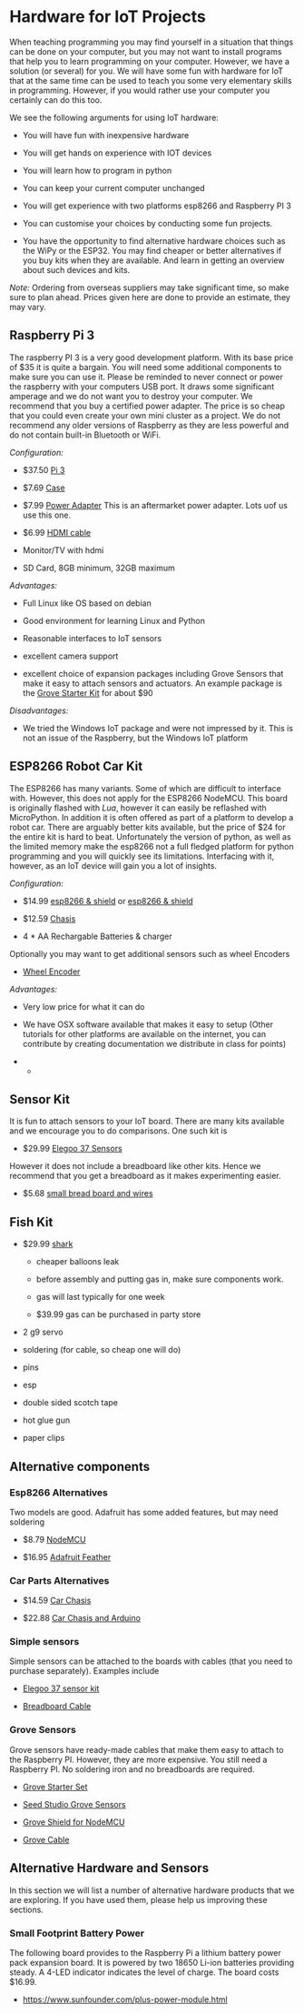Hardware for IoT Projects
=========================

When teaching programming you may find yourself in a situation that
things can be done on your computer, but you may not want to install
programs that help you to learn programming on your computer. However,
we have a solution (or several) for you. We will have some fun with
hardware for IoT that at the same time can be used to teach you some
very elementary skills in programming. However, if you would rather use
your computer you certainly can do this too.

We see the following arguments for using IoT hardware:

-   You will have fun with inexpensive hardware

-   You will get hands on experience with IOT devices

-   You will learn how to program in python

-   You can keep your current computer unchanged

-   You will get experience with two platforms esp8266 and Raspberry PI
    3

-   You can customise your choices by conducting some fun projects.

-   You have the opportunity to find alternative hardware choices such
    as the WiPy or the ESP32. You may find cheaper or better
    alternatives if you buy kits when they are available. And learn in
    getting an overview about such devices and kits.

*Note:* Ordering from overseas suppliers may take significant time, so
make sure to plan ahead. Prices given here are done to provide an
estimate, they may vary.

Raspberry Pi 3
--------------

The raspberry PI 3 is a very good development platform. With its base
price of \$35 it is quite a bargain. You will need some additional
components to make sure you can use it. Please be reminded to never
connect or power the raspberry with your computers USB port. It draws
some significant amperage and we do not want you to destroy your
computer. We recommend that you buy a certified power adapter. The price
is so cheap that you could even create your own mini cluster as a
project. We do not recommend any older versions of Raspberry as they are
less powerful and do not contain built-in Bluetooth or WiFi.

*Configuration:*

-   \$37.50 [Pi
    3](https://www.amazon.com/Raspberry-Model-A1-2GHz-64-bit-quad-core/dp/B01CD5VC92/ref=sr_1_1?s=pc&ie=UTF8&qid=1499251061&sr=1-1&keywords=raspberry+pi+3)

-   \$7.69
    [Case](https://www.amazon.com/Eleduino-Raspberry-Model-Acrylic-Enclosure/dp/B01CQRROLW/ref=sr_1_7?s=electronics&ie=UTF8&qid=1499251106&sr=1-7&keywords=raspberry+pi+3+case)

-   \$7.99 [Power
    Adapter](https://www.amazon.com/Enokay-Supply-Raspberry-Charger-Adapter/dp/B01MZX466R/ref=sr_1_3?ie=UTF8&qid=1498443576&sr=8-3&keywords=raspberry+pi+power+adapter+micro+usb+switch)
    This is an aftermarket power adapter. Lots uof us use this one.

-   \$6.99 [HDMI
    cable](https://www.amazon.com/AmazonBasics-High-Speed-HDMI-Cable-Standard/dp/B014I8SSD0/ref=sr_1_3?ie=UTF8&qid=1499253502&sr=8-3&keywords=hdmi+cable)

-   Monitor/TV with hdmi

-   SD Card, 8GB minimum, 32GB maximum

*Advantages:*

-   Full Linux like OS based on debian

-   Good environment for learning Linux and Python

-   Reasonable interfaces to IoT sensors

-   excellent camera support

-   excellent choice of expansion packages including Grove Sensors that
    make it easy to attach sensors and actuators. An example package is
    the [Grove Starter
    Kit](https://www.amazon.com/GrovePi-Starter-Kit-Dexter-Industries/dp/B00TXTZ5SQ/ref=pd_lpo_vtph_147_bs_tr_img_1?_encoding=UTF8&psc=1&refRID=45QX6XSNZAG1NT8NES79)
    for about \$90

*Disadvantages:*

-   We tried the Windows IoT package and were not impressed by it. This
    is not an issue of the Raspberry, but the Windows IoT platform

ESP8266 Robot Car Kit
---------------------

The ESP8266 has many variants. Some of which are difficult to interface
with. However, this does not apply for the ESP8266 NodeMCU. This board
is originally flashed with *Lua*, however it can easily be reflashed
with MicroPython. In addition it is often offered as part of a platform
to develop a robot car. There are arguably better kits available, but
the price of \$24 for the entire kit is hard to beat. Unfortunately the
version of python, as well as the limited memory make the esp8266 not a
full fledged platform for python programming and you will quickly see
its limitations. Interfacing with it, however, as an IoT device will
gain you a lot of insights.

*Configuration:*

-   \$14.99 [esp8266 &
    shield](https://www.amazon.com/KOOKYE-ESP8266-NodeMcu-ESP-12E-Expansion/dp/B01C6MR62E/ref=sr_1_1?ie=UTF8&qid=1499251895&sr=8-1&keywords=esp8266+robot+car)
    or [esp8266 &
    shield](https://www.amazon.com/Makerfocus-ESP8266-ESP-12E-Development-Expansion/dp/B01MU4XQUN/ref=sr_1_2?ie=UTF8&qid=1499252002&sr=8-2&keywords=esp8266+motor+shield)

-   \$12.59
    [Chasis](https://www.amazon.com/Emgreat-Chassis-Encoder-wheels-Battery/dp/B00GLO5SMY/ref=pd_rhf_se_s_cp_10?_encoding=UTF8&pd_rd_i=B00GLO5SMY&pd_rd_r=77XYGK6BE54FGDTGQ0AC&pd_rd_w=FNQFl&pd_rd_wg=wKMdb&psc=1&refRID=77XYGK6BE54FGDTGQ0AC)

-   4 \* AA Rechargable Batteries & charger

Optionally you may want to get additional sensors such as wheel Encoders

-   [Wheel
    Encoder](https://www.amazon.com/Wheel-Encoder-Kit-Robot-Car/dp/B00NPWGEIM/ref=sr_1_4?s=toys-and-games&ie=UTF8&qid=1499254488&sr=1-4&keywords=speed+sensor+robot+car+wheel)

*Advantages:*

-   Very low price for what it can do

-   We have OSX software available that makes it easy to setup (Other
    tutorials for other platforms are available on the internet, you can
    contribute by creating documentation we distribute in class for
    points)

-   -   

Sensor Kit
----------

It is fun to attach sensors to your IoT board. There are many kits
available and we encourage you to do comparisons. One such kit is

-   \$29.99 [Elegoo 37
    Sensors](https://www.amazon.com/Elegoo-Upgraded-Modules-Tutorial-Arduino/dp/B01MG49ZQ5/ref=sr_1_7?s=electronics&ie=UTF8&qid=1499251441&sr=1-7&keywords=elegoo)

However it does not include a breadboard like other kits. Hence we
recommend that you get a breadboard as it makes experimenting easier.

-   \$5.68 [small bread board and
    wires](https://www.amazon.com/Elegoo-Premium-Female-tie-points-breadboard/dp/B06XB8TZVC/ref=sr_1_23?s=electronics&ie=UTF8&qid=1499251600&sr=1-23&keywords=elegoo)

Fish Kit
--------

-   \$29.99
    [shark](https://www.amazon.com/Swimmer-Inflatable-Flying-Replacement-Balloon/dp/B00658LN3E/ref=pd_bxgy_21_img_2?_encoding=UTF8&pd_rd_i=B00658LN3E&pd_rd_r=F71N2YCYE6Z0BCCEPQJC&pd_rd_w=AwYab&pd_rd_wg=rHTnv&psc=1&refRID=F71N2YCYE6Z0BCCEPQJC)

    -   cheaper balloons leak

    -   before assembly and putting gas in, make sure components work.

    -   gas will last typically for one week

    -   \$39.99 gas can be purchased in party store

-   2 g9 servo

-   soldering (for cable, so cheap one will do)

-   pins

-   esp

-   double sided scotch tape

-   hot glue gun

-   paper clips

Alternative components
----------------------

### Esp8266 Alternatives

Two models are good. Adafruit has some added features, but may need
soldering

-   \$8.79
    [NodeMCU](https://www.amazon.com/HiLetgo-Version-NodeMCU-Internet-Development/dp/B010O1G1ES/ref=sr_1_3?s=electronics&ie=UTF8&qid=1499251149&sr=1-3&keywords=esp8266)

-   \$16.95 [Adafruit Feather](https://www.adafruit.com/product/2821)

### Car Parts Alternatives

-   \$14.59 [Car
    Chasis](https://www.amazon.com/Ardokit-Chassis-Encoder-Battery-Arduino/dp/B00K5OWHXO/ref=sr_1_3?s=electronics&ie=UTF8&qid=1499251712&sr=1-3&keywords=robot+car)

-   \$22.88 [Car Chasis and
    Arduino](https://www.amazon.com/VKmaker-Avoidance-tracking-Chassis-Ultrasonic/dp/B01CXVA6IO/ref=sr_1_6?s=electronics&ie=UTF8&qid=1499251770&sr=1-6&keywords=robot+car)

### Simple sensors

Simple sensors can be attached to the boards with cables (that you need
to purchase separately). Examples include

-   [Elegoo 37 sensor
    kit](https://www.amazon.com/Elegoo-Sensor-Module-Arduino-MEGA/dp/B009OVGKTQ/ref=sr_1_5?s=electronics&ie=UTF8&qid=1500678010&sr=1-5&keywords=grove+sensor)

-   [Breadboard
    Cable](https://www.amazon.com/Breadboard-Wires-Aoyoho-Multicolored-Jumper/dp/B01GK2Q4ZQ/ref=sr_1_1?s=electronics&ie=UTF8&qid=1500678142&sr=1-1&keywords=bread+board+cab%3Be)

### Grove Sensors

Grove sensors have ready-made cables that make them easy to attach to
the Raspberry PI. However, they are more expensive. You still need a
Raspberry PI. No soldering iron and no breadboards are required.

-   [Grove Starter
    Set](https://www.seeedstudio.com/Grove-Starter-Kit-for-Arduino-p-1855.html)

-   [Seed Studio Grove
    Sensors](https://www.seeedstudio.com/category/Grove-c-1003.html)

-   [Grove Shield for
    NodeMCU](https://www.seeedstudio.com/Grove-Base-Shield-for-NodeMCU-p-2513.html)

-   [Grove
    Cable](http://www.switchdoc.com/2016/02/tutorial-intro-to-grove-connectors-for-arduinoraspberry-pi-projects/)

Alternative Hardware and Sensors
--------------------------------

In this section we will list a number of alternative hardware products
that we are exploring. If you have used them, please help us improving
these sections.

### Small Footprint Battery Power

The following board provides to the Raspberry Pi a lithium battery power
pack expansion board. It is powered by two 18650 Li-ion batteries
providing steady. A 4-LED indicator indicates the level of charge. The
board costs \$16.99.

* <https://www.sunfounder.com/plus-power-module.html>
